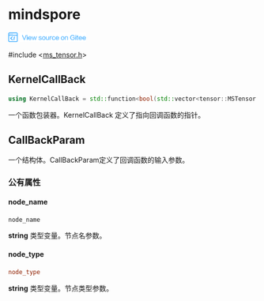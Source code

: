 # mindspore

<a href="https://gitee.com/mindspore/docs/blob/r1.1/docs/api_cpp/source_zh_cn/mindspore.md" target="_blank"><img src="./_static/logo_source.png"></a>

\#include &lt;[ms_tensor.h](https://gitee.com/mindspore/mindspore/blob/r1.1/mindspore/lite/include/ms_tensor.h)&gt;

## KernelCallBack

```cpp
using KernelCallBack = std::function<bool(std::vector<tensor::MSTensor *> inputs, std::vector<tensor::MSTensor *> outputs, const CallBackParam &opInfo)>
```

一个函数包装器。KernelCallBack 定义了指向回调函数的指针。

## CallBackParam

一个结构体。CallBackParam定义了回调函数的输入参数。

### 公有属性

#### node_name

```cpp
node_name
```

**string** 类型变量。节点名参数。

#### node_type

```cpp
node_type
```

**string** 类型变量。节点类型参数。
